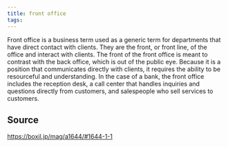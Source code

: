 ```yaml
---
title: front office
tags: 
---
```


Front office is a business term used as a generic term for departments that have direct contact with clients. They are the front, or front line, of the office and interact with clients. The front of the front office is meant to contrast with the back office, which is out of the public eye. Because it is a position that communicates directly with clients, it requires the ability to be resourceful and understanding. In the case of a bank, the front office includes the reception desk, a call center that handles inquiries and questions directly from customers, and salespeople who sell services to customers.

## Source
https://boxil.jp/mag/a1644/#1644-1-1